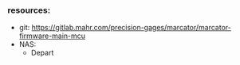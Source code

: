 

### resources:
- git: https://gitlab.mahr.com/precision-gages/marcator/marcator-firmware-main-mcu
- NAS: 
	- Depart